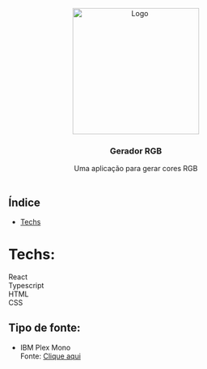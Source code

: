 <p align="center">
  <img src="https://user-images.githubusercontent.com/85570707/176222728-3836e2e7-5336-43f3-98e6-03d91150b5f7.png" alt="Logo"  height="250">
  <h3 align="center">Gerador RGB</h3>
  <p align="center">
     Uma aplicação para gerar cores RGB
       <br />
    <br />
  </p>
</p>

## Índice

* [Techs](#techs)

# Techs: 
React<br>
Typescript<br>
HTML<br>
CSS<br>

## Tipo de fonte:
- IBM Plex Mono<br>
Fonte: <a href="https://fonts.google.com/specimen/IBM+Plex+Mono?query=IBM+Plex+Mono">Clique aqui</a>
